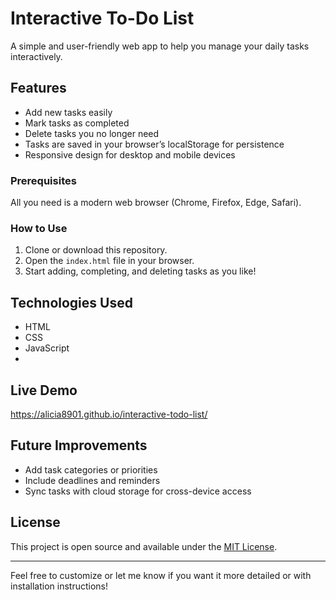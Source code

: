 # Interactive To-Do List

A simple and user-friendly web app to help you manage your daily tasks interactively.

## Features

- Add new tasks easily 
- Mark tasks as completed 
- Delete tasks you no longer need 
- Tasks are saved in your browser’s localStorage for persistence 
- Responsive design for desktop and mobile devices 

### Prerequisites

All you need is a modern web browser (Chrome, Firefox, Edge, Safari).

### How to Use

1. Clone or download this repository. 
2. Open the `index.html` file in your browser. 
3. Start adding, completing, and deleting tasks as you like! 

## Technologies Used

- HTML 
- CSS 
- JavaScript
- 
## Live Demo

https://alicia8901.github.io/interactive-todo-list/

## Future Improvements

- Add task categories or priorities 
- Include deadlines and reminders 
- Sync tasks with cloud storage for cross-device access 

## License

This project is open source and available under the [MIT License](LICENSE).

---

Feel free to customize or let me know if you want it more detailed or with installation instructions!

